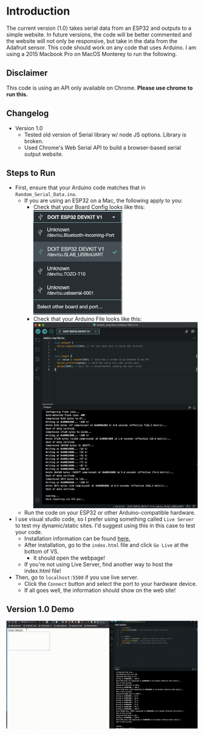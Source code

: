 # Introduction

The current version (1.0) takes serial data from an ESP32 and outputs to a simple website. In future versions, the code will be better commented and the website will not only be responsive, but take in the data from the Adafruit sensor. This code should work on any code that uses Arduino. I am using a 2015 Macbook Pro on MacOS Monterey to run the following.

## Disclaimer

This code is using an API only available on Chrome.
**Please use chrome to run this.**

## Changelog

- Version 1.0
  - Tested old version of Serial library w/ node JS options. Library is broken.
  - Used Chrome's Web Serial API to build a browser-based serial output website.

## Steps to Run

- First, ensure that your Arduino code matches that in `Random_Serial_Data.ino`.
  - If you are using an ESP32 on a Mac, the following apply to you:
    - Check that your Board Config looks like this: ![Board Config](./Evidence/Board_Config.png)
    - Check that your Arduino File looks like this: ![Arduino Config](./Evidence/Arduino_Config.png)
  - Run the code on your ESP32 or other Arduino-compatible hardware.
- I use visual studio code, so I prefer using something called `Live Server` to test my dynamic/static sites. I'd suggest using this in this case to test your code.
  - Installation information can be found [here.](https://marketplace.visualstudio.com/items?itemName=ritwickdey.LiveServer)
  - After installation, go to the `index.html` file and click `Go Live` at the bottom of VS.
    - It should open the webpage!
  - If you're not using Live Server, find another way to host the index.html file!
- Then, go to `localhost:5500` if you use live server.
  - Click the `Connect` button and select the port to your hardware device.
  - If all goes well, the information should show on the web site!

## Version 1.0 Demo

![Video Demo of Version 1.0](./Evidence/version1.0demo.gif)
